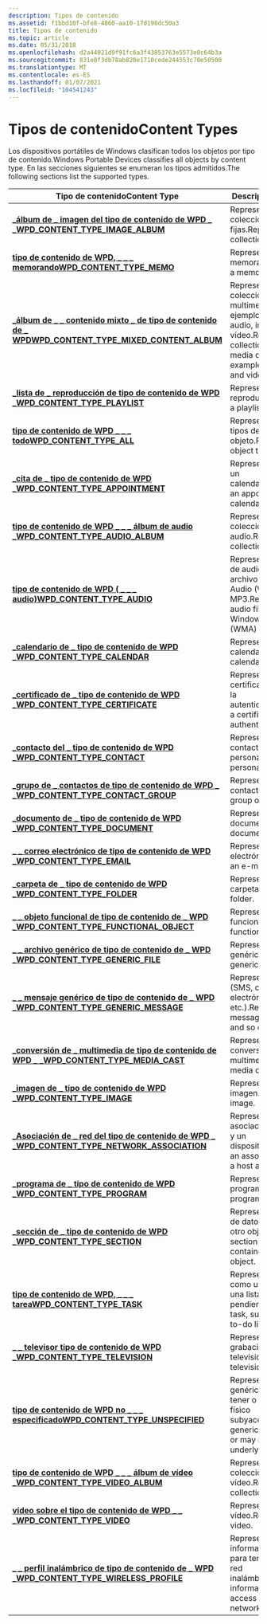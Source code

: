 ```yaml
---
description: Tipos de contenido
ms.assetid: f1bbd10f-bfe8-4860-aa10-17d198dc50a3
title: Tipos de contenido
ms.topic: article
ms.date: 05/31/2018
ms.openlocfilehash: d2a44021d9f91fc6a3f43853763e5573e0c64b3a
ms.sourcegitcommit: 831e8f3db78ab820e1710cede244553c70e50500
ms.translationtype: MT
ms.contentlocale: es-ES
ms.lasthandoff: 01/07/2021
ms.locfileid: "104541243"
---
```

# <a name="content-types"></a><span data-ttu-id="85677-103">Tipos de contenido</span><span class="sxs-lookup"><span data-stu-id="85677-103">Content Types</span></span>

<span data-ttu-id="85677-104">Los dispositivos portátiles de Windows clasifican todos los objetos por tipo de contenido.</span><span class="sxs-lookup"><span data-stu-id="85677-104">Windows Portable Devices classifies all objects by content type.</span></span> <span data-ttu-id="85677-105">En las secciones siguientes se enumeran los tipos admitidos.</span><span class="sxs-lookup"><span data-stu-id="85677-105">The following sections list the supported types.</span></span>



| <span data-ttu-id="85677-106">Tipo de contenido</span><span class="sxs-lookup"><span data-stu-id="85677-106">Content Type</span></span>                                                                              | <span data-ttu-id="85677-107">Descripción</span><span class="sxs-lookup"><span data-stu-id="85677-107">Description</span></span>                                                                                 |
|-------------------------------------------------------------------------------------------|---------------------------------------------------------------------------------------------|
| [<span data-ttu-id="85677-108">**\_álbum de \_ imagen del tipo de contenido de WPD \_ \_**</span><span class="sxs-lookup"><span data-stu-id="85677-108">**WPD\_CONTENT\_TYPE\_IMAGE\_ALBUM**</span></span>](wpd-content-type-image-album.md)                  | <span data-ttu-id="85677-109">Representa una colección de imágenes fijas.</span><span class="sxs-lookup"><span data-stu-id="85677-109">Represents a collection of still images.</span></span>                                                    |
| [<span data-ttu-id="85677-110">**tipo de contenido de WPD, \_ \_ \_ memorando**</span><span class="sxs-lookup"><span data-stu-id="85677-110">**WPD\_CONTENT\_TYPE\_MEMO**</span></span>](wpd-content-type-memo.md)                                 | <span data-ttu-id="85677-111">Representa un memorando.</span><span class="sxs-lookup"><span data-stu-id="85677-111">Represents a memo.</span></span>                                                                          |
| [<span data-ttu-id="85677-112">**\_álbum de \_ \_ contenido mixto \_ de tipo de contenido de \_ WPD**</span><span class="sxs-lookup"><span data-stu-id="85677-112">**WPD\_CONTENT\_TYPE\_MIXED\_CONTENT\_ALBUM**</span></span>](wpd-content-type-mixed-content-album.md) | <span data-ttu-id="85677-113">Representa una colección de objetos multimedia mixtos, por ejemplo, archivos de audio, imagen y vídeo.</span><span class="sxs-lookup"><span data-stu-id="85677-113">Represents a collection of mixed media objects, for example, audio, image, and video files.</span></span> |
| [<span data-ttu-id="85677-114">**\_lista de \_ reproducción de tipo de contenido de WPD \_**</span><span class="sxs-lookup"><span data-stu-id="85677-114">**WPD\_CONTENT\_TYPE\_PLAYLIST**</span></span>](wpd-content-type-playlist.md)                         | <span data-ttu-id="85677-115">Representa una lista de reproducción.</span><span class="sxs-lookup"><span data-stu-id="85677-115">Represents a playlist.</span></span>                                                                      |
| [<span data-ttu-id="85677-116">**tipo de contenido de WPD \_ \_ \_ todo**</span><span class="sxs-lookup"><span data-stu-id="85677-116">**WPD\_CONTENT\_TYPE\_ALL**</span></span>](wpd-content-type-all.md)                                   | <span data-ttu-id="85677-117">Representa todos los tipos de objeto.</span><span class="sxs-lookup"><span data-stu-id="85677-117">Represents all object types.</span></span>                                                                |
| [<span data-ttu-id="85677-118">**\_cita de \_ tipo de contenido de WPD \_**</span><span class="sxs-lookup"><span data-stu-id="85677-118">**WPD\_CONTENT\_TYPE\_APPOINTMENT**</span></span>](wpd-content-type-appointment.md)                   | <span data-ttu-id="85677-119">Representa una cita en un calendario.</span><span class="sxs-lookup"><span data-stu-id="85677-119">Represents an appointment in a calendar.</span></span>                                                    |
| [<span data-ttu-id="85677-120">**tipo de contenido de WPD \_ \_ \_ álbum de audio \_**</span><span class="sxs-lookup"><span data-stu-id="85677-120">**WPD\_CONTENT\_TYPE\_AUDIO\_ALBUM**</span></span>](wpd-content-type-audio-album.md)                  | <span data-ttu-id="85677-121">Representa una colección de archivos de audio.</span><span class="sxs-lookup"><span data-stu-id="85677-121">Represents a collection of audio files.</span></span>                                                     |
| [<span data-ttu-id="85677-122">**tipo de contenido de WPD ( \_ \_ \_ audio)**</span><span class="sxs-lookup"><span data-stu-id="85677-122">**WPD\_CONTENT\_TYPE\_AUDIO**</span></span>](wpd-content-type-audio.md)                               | <span data-ttu-id="85677-123">Representa un archivo de audio, como un archivo Windows Media Audio (WMA) o MP3.</span><span class="sxs-lookup"><span data-stu-id="85677-123">Represents an audio file, such as a Windows Media Audio (WMA) or MP3 file.</span></span>                  |
| [<span data-ttu-id="85677-124">**\_calendario de \_ tipo de contenido de WPD \_**</span><span class="sxs-lookup"><span data-stu-id="85677-124">**WPD\_CONTENT\_TYPE\_CALENDAR**</span></span>](wpd-content-type-calendar.md)                         | <span data-ttu-id="85677-125">Representa un calendario.</span><span class="sxs-lookup"><span data-stu-id="85677-125">Represents a calendar.</span></span>                                                                      |
| [<span data-ttu-id="85677-126">**\_certificado de \_ tipo de contenido de WPD \_**</span><span class="sxs-lookup"><span data-stu-id="85677-126">**WPD\_CONTENT\_TYPE\_CERTIFICATE**</span></span>](wpd-content-type-certificate.md)                   | <span data-ttu-id="85677-127">Representa un certificado utilizado para la autenticación.</span><span class="sxs-lookup"><span data-stu-id="85677-127">Represents a certificate used for authentication.</span></span>                                           |
| [<span data-ttu-id="85677-128">**\_contacto del \_ tipo de contenido de WPD \_**</span><span class="sxs-lookup"><span data-stu-id="85677-128">**WPD\_CONTENT\_TYPE\_CONTACT**</span></span>](wpd-content-type-contact.md)                           | <span data-ttu-id="85677-129">Representa datos de contacto personales.</span><span class="sxs-lookup"><span data-stu-id="85677-129">Represents personal contact data.</span></span>                                                           |
| [<span data-ttu-id="85677-130">**\_grupo de \_ contactos de tipo de contenido de WPD \_ \_**</span><span class="sxs-lookup"><span data-stu-id="85677-130">**WPD\_CONTENT\_TYPE\_CONTACT\_GROUP**</span></span>](wpd-content-type-contact-group.md)              | <span data-ttu-id="85677-131">Representa un grupo de contactos.</span><span class="sxs-lookup"><span data-stu-id="85677-131">Represents a group of contacts.</span></span>                                                             |
| [<span data-ttu-id="85677-132">**\_documento de \_ tipo de contenido de WPD \_**</span><span class="sxs-lookup"><span data-stu-id="85677-132">**WPD\_CONTENT\_TYPE\_DOCUMENT**</span></span>](wpd-content-type-document.md)                         | <span data-ttu-id="85677-133">Representa un documento.</span><span class="sxs-lookup"><span data-stu-id="85677-133">Represents a document.</span></span>                                                                      |
| [<span data-ttu-id="85677-134">**\_ \_ correo electrónico de tipo de contenido de WPD \_**</span><span class="sxs-lookup"><span data-stu-id="85677-134">**WPD\_CONTENT\_TYPE\_EMAIL**</span></span>](wpd-content-type-email.md)                               | <span data-ttu-id="85677-135">Representa un correo electrónico.</span><span class="sxs-lookup"><span data-stu-id="85677-135">Represents an e-mail.</span></span>                                                                       |
| [<span data-ttu-id="85677-136">**\_carpeta de \_ tipo de contenido de WPD \_**</span><span class="sxs-lookup"><span data-stu-id="85677-136">**WPD\_CONTENT\_TYPE\_FOLDER**</span></span>](wpd-content-type-folder.md)                             | <span data-ttu-id="85677-137">Representa una carpeta.</span><span class="sxs-lookup"><span data-stu-id="85677-137">Represents a folder.</span></span>                                                                        |
| [<span data-ttu-id="85677-138">**\_ \_ objeto funcional de tipo de contenido de \_ WPD \_**</span><span class="sxs-lookup"><span data-stu-id="85677-138">**WPD\_CONTENT\_TYPE\_FUNCTIONAL\_OBJECT**</span></span>](wpd-content-type-functional-object.md)      | <span data-ttu-id="85677-139">Representa un objeto funcional.</span><span class="sxs-lookup"><span data-stu-id="85677-139">Represents a functional object.</span></span>                                                             |
| [<span data-ttu-id="85677-140">**\_ \_ archivo genérico de tipo de contenido de \_ WPD \_**</span><span class="sxs-lookup"><span data-stu-id="85677-140">**WPD\_CONTENT\_TYPE\_GENERIC\_FILE**</span></span>](wpd-content-type-generic-file.md)                | <span data-ttu-id="85677-141">Representa un archivo genérico.</span><span class="sxs-lookup"><span data-stu-id="85677-141">Represents a generic file.</span></span>                                                                  |
| [<span data-ttu-id="85677-142">**\_ \_ mensaje genérico de tipo de contenido de \_ WPD \_**</span><span class="sxs-lookup"><span data-stu-id="85677-142">**WPD\_CONTENT\_TYPE\_GENERIC\_MESSAGE**</span></span>](wpd-content-type-generic-message.md)          | <span data-ttu-id="85677-143">Representa un mensaje (SMS, correo electrónico, etc.).</span><span class="sxs-lookup"><span data-stu-id="85677-143">Represents a message (SMS, e-mail, and so on).</span></span>                                              |
| [<span data-ttu-id="85677-144">**\_conversión de \_ multimedia de tipo de contenido de WPD \_ \_**</span><span class="sxs-lookup"><span data-stu-id="85677-144">**WPD\_CONTENT\_TYPE\_MEDIA\_CAST**</span></span>](wpd-content-type-media-cast.md)                    | <span data-ttu-id="85677-145">Representa una conversión de multimedia.</span><span class="sxs-lookup"><span data-stu-id="85677-145">Represents a media cast.</span></span>                                                                    |
| [<span data-ttu-id="85677-146">**\_imagen de \_ tipo de contenido de WPD \_**</span><span class="sxs-lookup"><span data-stu-id="85677-146">**WPD\_CONTENT\_TYPE\_IMAGE**</span></span>](wpd-content-type-image.md)                               | <span data-ttu-id="85677-147">Representa una imagen.</span><span class="sxs-lookup"><span data-stu-id="85677-147">Represents an image.</span></span>                                                                        |
| [<span data-ttu-id="85677-148">**\_Asociación de \_ red del tipo de contenido de WPD \_ \_**</span><span class="sxs-lookup"><span data-stu-id="85677-148">**WPD\_CONTENT\_TYPE\_NETWORK\_ASSOCIATION**</span></span>](wpd-content-type-network-association.md)  | <span data-ttu-id="85677-149">Representa una asociación entre un host y un dispositivo.</span><span class="sxs-lookup"><span data-stu-id="85677-149">Represents an association between a host and a device.</span></span>                                      |
| [<span data-ttu-id="85677-150">**\_programa de \_ tipo de contenido de WPD \_**</span><span class="sxs-lookup"><span data-stu-id="85677-150">**WPD\_CONTENT\_TYPE\_PROGRAM**</span></span>](wpd-content-type-program.md)                           | <span data-ttu-id="85677-151">Representa un programa.</span><span class="sxs-lookup"><span data-stu-id="85677-151">Represents a program.</span></span>                                                                       |
| [<span data-ttu-id="85677-152">**\_sección de \_ tipo de contenido de WPD \_**</span><span class="sxs-lookup"><span data-stu-id="85677-152">**WPD\_CONTENT\_TYPE\_SECTION**</span></span>](wpd-content-type-section.md)                           | <span data-ttu-id="85677-153">Representa una sección de datos contenidos en otro objeto.</span><span class="sxs-lookup"><span data-stu-id="85677-153">Represents a section of data contained in another object.</span></span>                                   |
| [<span data-ttu-id="85677-154">**tipo de contenido de WPD, \_ \_ \_ tarea**</span><span class="sxs-lookup"><span data-stu-id="85677-154">**WPD\_CONTENT\_TYPE\_TASK**</span></span>](wpd-content-type-task.md)                                 | <span data-ttu-id="85677-155">Representa una tarea, como un elemento de una lista de tareas pendientes.</span><span class="sxs-lookup"><span data-stu-id="85677-155">Represents a task, such as an item in a to-do list.</span></span>                                         |
| [<span data-ttu-id="85677-156">**\_ \_ televisor tipo de contenido de WPD \_**</span><span class="sxs-lookup"><span data-stu-id="85677-156">**WPD\_CONTENT\_TYPE\_TELEVISION**</span></span>](wpd-content-type-television.md)                     | <span data-ttu-id="85677-157">Representa una grabación de televisión.</span><span class="sxs-lookup"><span data-stu-id="85677-157">Represents a television recording.</span></span>                                                          |
| [<span data-ttu-id="85677-158">**tipo de contenido de WPD no \_ \_ \_ especificado**</span><span class="sxs-lookup"><span data-stu-id="85677-158">**WPD\_CONTENT\_TYPE\_UNSPECIFIED**</span></span>](wpd-content-type-unspecified.md)                   | <span data-ttu-id="85677-159">Representa un objeto genérico que puede tener o no un archivo físico subyacente.</span><span class="sxs-lookup"><span data-stu-id="85677-159">Represents a generic object that may or may not have an underlying physical file.</span></span>           |
| [<span data-ttu-id="85677-160">**tipo de contenido de WPD \_ \_ \_ álbum de vídeo \_**</span><span class="sxs-lookup"><span data-stu-id="85677-160">**WPD\_CONTENT\_TYPE\_VIDEO\_ALBUM**</span></span>](wpd-content-type-video-album.md)                  | <span data-ttu-id="85677-161">Representa una colección de archivos de vídeo.</span><span class="sxs-lookup"><span data-stu-id="85677-161">Represents a collection of video files.</span></span>                                                     |
| [<span data-ttu-id="85677-162">**vídeo sobre el tipo de contenido de WPD \_ \_ \_**</span><span class="sxs-lookup"><span data-stu-id="85677-162">**WPD\_CONTENT\_TYPE\_VIDEO**</span></span>](wpd-content-type-video.md)                               | <span data-ttu-id="85677-163">Representa un vídeo.</span><span class="sxs-lookup"><span data-stu-id="85677-163">Represents a video.</span></span>                                                                         |
| [<span data-ttu-id="85677-164">**\_ \_ perfil inalámbrico de tipo de contenido de \_ WPD \_**</span><span class="sxs-lookup"><span data-stu-id="85677-164">**WPD\_CONTENT\_TYPE\_WIRELESS\_PROFILE**</span></span>](wpd-content-type-wireless-profile.md)        | <span data-ttu-id="85677-165">Representa la información que se usa para tener acceso a una red inalámbrica.</span><span class="sxs-lookup"><span data-stu-id="85677-165">Represents information used to access a wireless network.</span></span>                                   |



 

 

 



